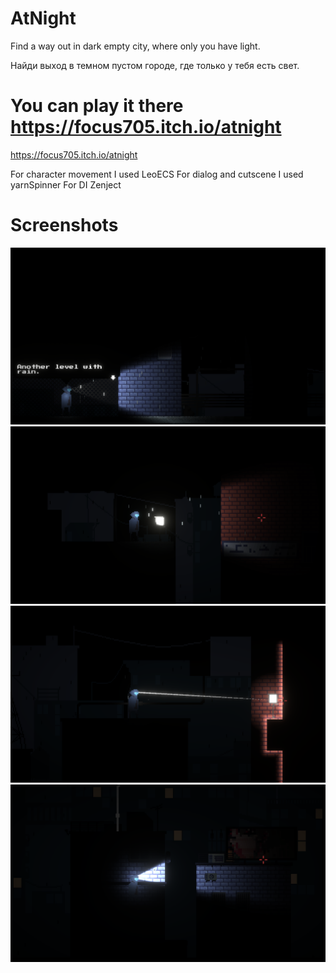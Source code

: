 # AtNight
Find a way out in dark empty city, where only you have light.

Найди выход в темном пустом городе, где только у тебя есть свет.

# You can play it there  https://focus705.itch.io/atnight
https://focus705.itch.io/atnight

For character movement I used LeoECS
For dialog and cutscene I used yarnSpinner
For DI Zenject

# Screenshots
![Alt text](/Screenshots/1.png?raw=true "Optional Title")
![Alt text](/Screenshots/2.png?raw=true "Optional Title")
![Alt text](/Screenshots/3.png?raw=true "Optional Title")
![Alt text](/Screenshots/4.png?raw=true "Optional Title")
